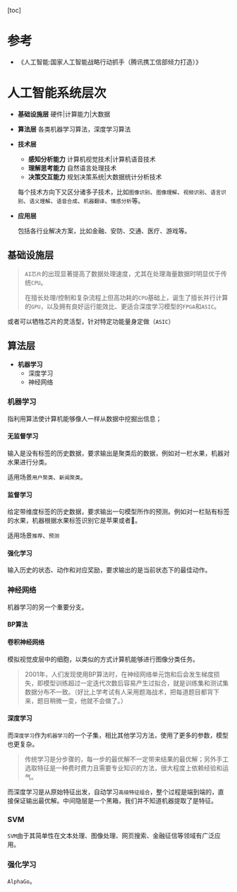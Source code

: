 [toc]

# 参考

- 《人工智能:国家人工智能战略行动抓手（腾讯携工信部倾力打造）》

# 人工智能系统层次

- **基础设施层**	硬件|计算能力|大数据

- **算法层**	各类机器学习算法，深度学习算法

- **技术层**

  - **感知分析能力**	计算机视觉技术|计算机语音技术
  - **理解思考能力**	自然语言处理技术
  - **决策交互能力**	规划决策系统|大数据统计分析技术

  每个技术方向下又区分诸多子技术，比如`图像识别`、`图像理解`、`视频识别`、`语言识别`、`语义理解`、`语音合成`、`机器翻译`、`情感分析`等。

- **应用层**

  包括各行业解决方案，比如金融、安防、交通、医疗、游戏等。

## 基础设施层

> `AI芯片`的出现显著提高了数据处理速度，尤其在处理海量数据时明显优于传统`CPU`。
>
> 在擅长处理/控制和复杂流程上但高功耗的`CPU`基础上，诞生了擅长并行计算的`GPU`，以及拥有良好运行能效比、更适合深度学习模型的`FPGA`和`ASIC`。

或者可以牺牲芯片的灵活型，针对特定功能量身定做（`ASIC`）

## 算法层

- **机器学习**
  - 深度学习
  - 神经网络

### 机器学习

指利用算法使计算机能够像人一样从数据中挖掘出信息；

#### 无监督学习

输入是没有标签的历史数据，要求输出是聚类后的数据，例如对一栏水果，机器对水果进行分类。

适用场景`用户聚类`、`新闻聚类`。

#### 监督学习

给定带维度标签的历史数据，要求输出一句模型所作的预测。例如对一栏贴有标签的水果，机器根据水果标签识别它是苹果或者🍌。

适用场景`推荐`、`预测`

#### 强化学习

输入历史的状态、动作和对应奖励，要求输出的是当前状态下的最佳动作。

### 神经网络

机器学习的另一个重要分支。

#### BP算法

#### 卷积神经网络

模拟视觉皮层中的细胞，以类似的方式计算机能够进行图像分类任务。

> 2001年，人们发现使用BP算法时，在神经网络单元饱和后会发生梯度损失，即模型训练超过一定迭代次数后容易产生过拟合，就是训练集和测试集数据分布不一致。（好比上学考试有人采用题海战术，把每道题目都背下来，题目稍微一变，他就不会做了。）

#### 深度学习

而`深度学习`作为`机器学习`的一个子集，相比其他学习方法，使用了更多的参数，模型也更复杂。

> 传统学习是分步骤的，每一步的最优解不一定带来结果的最优解；另外手工选取特征是一种费时费力且需要专业知识的方法，很大程度上依赖经验和运气。

而深度学习是从原始特征出发，自动学习`高级特征组合`，整个过程是端到端的，直接保证输出最优解。中间隐层是一个黑箱，我们并不知道机器提取了是特征。

### SVM

`SVM`由于其简单性在文本处理、图像处理、网页搜索、金融征信等领域有广泛应用。

### 强化学习

`AlphaGo`。
